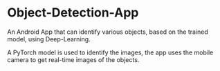 # Object-Detection-App
An Android App that can identify various objects, based on the trained model, using Deep-Learning.

A PyTorch model is used to identify the images, the app uses the mobile camera to get real-time images of the objects.
